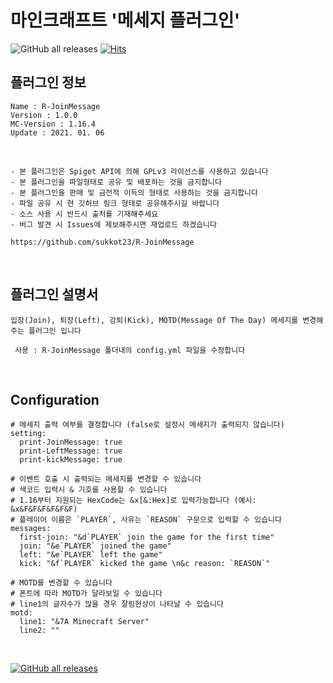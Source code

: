 # 마인크래프트 '메세지 플러그인'
![GitHub all releases](https://img.shields.io/github/downloads/sukkot23/R-JoinMessage/total?color=mint&style=plastic)
[![Hits](https://hits.seeyoufarm.com/api/count/incr/badge.svg?url=https%3A%2F%2Fgithub.com%2Fsukkot23%2FR-JoinMessage&count_bg=%23597ED0&title_bg=%23555555&icon=github.svg&icon_color=%23E7E7E7&title=View&edge_flat=false)](https://hits.seeyoufarm.com)
## 플러그인 정보
```
Name : R-JoinMessage
Version : 1.0.0
MC-Version : 1.16.4
Update : 2021. 01. 06
```

</br>

```
- 본 플러그인은 Spigot API에 의해 GPLv3 라이선스를 사용하고 있습니다
- 본 플러그인을 파일형태로 공유 및 배포하는 것을 금지합니다
- 본 플러그인을 판매 및 금전적 이득의 형태로 사용하는 것을 금지합니다 
- 파일 공유 시 현 깃허브 링크 형태로 공유해주시길 바랍니다
- 소스 사용 시 반드시 출처를 기재해주세요
- 버그 발견 시 Issues에 제보해주시면 재업로드 하겠습니다

https://github.com/sukkot23/R-JoinMessage
```

</br>

## 플러그인 설명서
```
입장(Join), 퇴장(Left), 강퇴(Kick), MOTD(Message Of The Day) 메세지를 변경해주는 플러그인 입니다

 사용 : R-JoinMessage 폴더내의 config.yml 파일을 수정합니다
```

</br>

## Configuration
```
# 메세지 출력 여부를 결정합니다 (false로 설정시 메세지가 출력되지 않습니다) 
setting:
  print-JoinMessage: true
  print-LeftMessage: true
  print-kickMessage: true

# 이벤트 호출 시 출력되는 메세지를 변경할 수 있습니다
# 색코드 입력시 & 기호를 사용할 수 있습니다
# 1.16부터 지원되는 HexCode는 &x[&:Hex]로 입력가능합니다 (예시: &x&F&F&F&F&F&F)
# 플레이어 이름은 `PLAYER`, 사유는 `REASON` 구문으로 입력할 수 있습니다
messages:
  first-join: "&d`PLAYER` join the game for the first time"
  join: "&e`PLAYER` joined the game"
  left: "&e`PLAYER` left the game"
  kick: "&f`PLAYER` kicked the game \n&c reason: `REASON`"

# MOTD를 변경할 수 있습니다
# 폰트에 따라 MOTD가 달라보일 수 있습니다
# line1의 글자수가 많을 경우 잘림현상이 나타날 수 있습니다
motd:
  line1: "&7A Minecraft Server"
  line2: ""
```

</br>

[![GitHub all releases](https://img.shields.io/github/downloads/sukkot23/R-JoinMessage/total?color=83BD17&label=DOWNLOAD&style=for-the-badge)](https://github.com/sukkot23/R-JoinMessage/releases/download/1.0.0_1.16.4/R-JoinMessage-1.16.4.jar)
